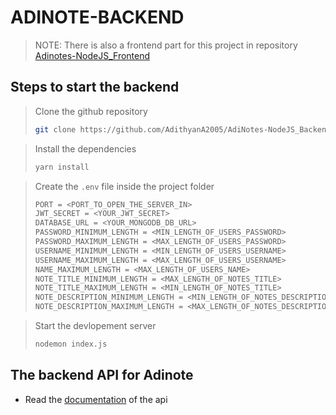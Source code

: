 # ADINOTE-BACKEND

> NOTE: There is also a frontend part for this project in repository [Adinotes-NodeJS_Frontend](https://github.com/AdithyanA2005/AdiNotes-ReactJS_Frontend)


## Steps to start the backend

> Clone the github repository
> ```bash
> git clone https://github.com/AdithyanA2005/AdiNotes-NodeJS_Backend.git
> ```

> Install the dependencies
> ```bash
> yarn install
> ```

> Create the `.env` file inside the project folder
> ```bash
> PORT = <PORT_TO_OPEN_THE_SERVER_IN>
> JWT_SECRET = <YOUR_JWT_SECRET>
> DATABASE_URL = <YOUR_MONGODB_DB_URL>
> PASSWORD_MINIMUM_LENGTH = <MIN_LENGTH_OF_USERS_PASSWORD>
> PASSWORD_MAXIMUM_LENGTH = <MAX_LENGTH_OF_USERS_PASSWORD>
> USERNAME_MINIMUM_LENGTH = <MIN_LENGTH_OF_USERS_USERNAME>
> USERNAME_MAXIMUM_LENGTH = <MAX_LENGTH_OF_USERS_USERNAME>
> NAME_MAXIMUM_LENGTH = <MAX_LENGTH_OF_USERS_NAME>
> NOTE_TITLE_MINIMUM_LENGTH = <MAX_LENGTH_OF_NOTES_TITLE>
> NOTE_TITLE_MAXIMUM_LENGTH = <MIN_LENGTH_OF_NOTES_TITLE>
> NOTE_DESCRIPTION_MINIMUM_LENGTH = <MIN_LENGTH_OF_NOTES_DESCRIPTION>
> NOTE_DESCRIPTION_MAXIMUM_LENGTH = <MAX_LENGTH_OF_NOTES_DESCRIPTION>
> ```

> Start the devlopement server
> ```bash
> nodemon index.js
> ```


## The backend API for Adinote
- Read the [documentation](./docs/documentation.md) of the api
